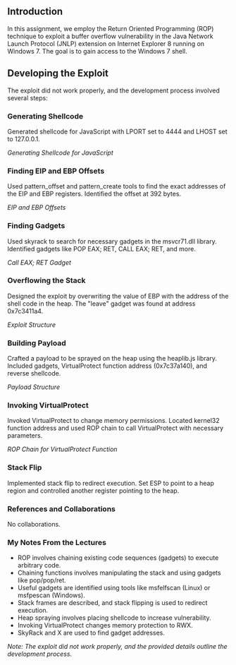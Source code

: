 ## Introduction
In this assignment, we employ the Return Oriented Programming (ROP) technique to exploit a buffer overflow vulnerability in the Java Network Launch Protocol (JNLP) extension on Internet Explorer 8 running on Windows 7. The goal is to gain access to the Windows 7 shell.

## Developing the Exploit
The exploit did not work properly, and the development process involved several steps:

### Generating Shellcode
Generated shellcode for JavaScript with LPORT set to 4444 and LHOST set to 127.0.0.1.

*Generating Shellcode for JavaScript*

### Finding EIP and EBP Offsets
Used pattern_offset and pattern_create tools to find the exact addresses of the EIP and EBP registers. Identified the offset at 392 bytes.

*EIP and EBP Offsets*

### Finding Gadgets
Used skyrack to search for necessary gadgets in the msvcr71.dll library. Identified gadgets like POP EAX; RET, CALL EAX; RET, and more.

*Call EAX; RET Gadget*

### Overflowing the Stack
Designed the exploit by overwriting the value of EBP with the address of the shell code in the heap. The "leave" gadget was found at address 0x7c3411a4.

*Exploit Structure*

### Building Payload
Crafted a payload to be sprayed on the heap using the heaplib.js library. Included gadgets, VirtualProtect function address (0x7c37a140), and reverse shellcode.

*Payload Structure*

### Invoking VirtualProtect
Invoked VirtualProtect to change memory permissions. Located kernel32 function address and used ROP chain to call VirtualProtect with necessary parameters.

*ROP Chain for VirtualProtect Function*

### Stack Flip
Implemented stack flip to redirect execution. Set ESP to point to a heap region and controlled another register pointing to the heap.

### References and Collaborations
No collaborations.

### My Notes From the Lectures
- ROP involves chaining existing code sequences (gadgets) to execute arbitrary code.
- Chaining functions involves manipulating the stack and using gadgets like pop/pop/ret.
- Useful gadgets are identified using tools like msfelfscan (Linux) or msfpescan (Windows).
- Stack frames are described, and stack flipping is used to redirect execution.
- Heap spraying involves placing shellcode to increase vulnerability.
- Invoking VirtualProtect changes memory protection to RWX.
- SkyRack and X are used to find gadget addresses.

*Note: The exploit did not work properly, and the provided details outline the development process.*


